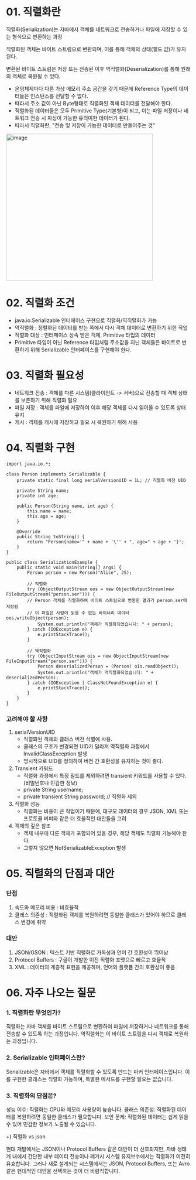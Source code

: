 # 01. 직렬화란
직렬화(Serialization)는 자바에서 객체를 네트워크로 전송하거나 파일에 저장할 수 있는 형식으로 변환하는 과정


직렬화된 객체는 바이트 스트림으로 변환되며, 이를 통해 객체의 상태(필드 값)가 유지된다.


변환된 바이트 스트림은 저장 또는 전송된 이후 역직렬화(Deserialization)를 통해 원래의 객체로 복원될 수 있다.


- 운영체제마다 다른 가상 메모리 주소 공간을 갖기 때문에 Reference Type의 데이터들은 인스턴스를 전달할 수 없다.
- 따라서 주소 값이 아닌 Byte형태로 직렬화된 객체 데이터를 전달해야 한다.
- 직렬화된 데이터들은 모두 Primitive Type(기본형)이 되고, 이는 파일 저장이나 네트워크 전송 시 파싱이 가능한 유의미한 데이터가 된다.
- 따라서 직렬화란, "전송 및 저장이 가능한 데이터로 만들어주는 것"

<img width="401" alt="image" src="https://github.com/user-attachments/assets/9db98ffa-9311-4b55-8bcb-1d68876739f6" />

# 02. 직렬화 조건
- java.io.Serializable 인터페이스 구현으로 직렬화/역직렬화가 가능
- 역직렬화 : 정렬화된 데이터를 받는 쪽에서 다시 객체 데이터로 변환하기 위한 작업
- 직렬화 대상 : 인터페이스 상속 받은 객체, Primitive 타입의 데이터
- Primitive 타입이 아닌 Reference 타입처럼 주소값을 지닌 객체들은 바이트로 변환하기 위해 Serializable 인터페이스를 구현해야 한다.

# 03. 직렬화 필요성
- 네트워크 전송 : 객체를 다른 시스템(클라이언트 -> 서버)으로 전송할 때 객체 상태를 보존하기 위해 직렬화 필요
- 파일 저장 : 객체를 파일에 저장하여 이후 해당 객체를 다시 읽어올 수 있도록 상태 유지
- 캐시 : 객체를 캐시에 저장하고 필요 시 복원하기 위해 사용

# 04. 직렬화 구현
```
import java.io.*;

class Person implements Serializable {
    private static final long serialVersionUID = 1L; // 직렬화 버전 UID

    private String name;
    private int age;

    public Person(String name, int age) {
        this.name = name;
        this.age = age;
    }

    @Override
    public String toString() {
        return "Person{name='" + name + '\'' + ", age=" + age + '}';
    }
}

public class SerializationExample {
    public static void main(String[] args) {
        Person person = new Person("Alice", 25);

        // 직렬화
        try (ObjectOutputStream oos = new ObjectOutputStream(new FileOutputStream("person.ser"))) {
        // Person 객체를 직렬화하여 바이트 스트림으로 변환한 결과가 person.ser에 저장됨
        // 이 파일은 사람이 읽을 수 없는 바이너리 데이터
oos.writeObject(person);
            System.out.println("객체가 직렬화되었습니다: " + person);
        } catch (IOException e) {
            e.printStackTrace();
        }

        // 역직렬화
        try (ObjectInputStream ois = new ObjectInputStream(new FileInputStream("person.ser"))) {
            Person deserializedPerson = (Person) ois.readObject();
            System.out.println("객체가 역직렬화되었습니다: " + deserializedPerson);
        } catch (IOException | ClassNotFoundException e) {
            e.printStackTrace();
        }
    }
}
```

### 고려해야 할 사항
1. serialVersionUID
   - 직렬화된 객체의 클래스 버전 식별에 사용.
   - 클래스의 구조가 변경되면 UID가 달라져 역직렬화 과정에서 InvalidClassException 발생
   - 명시적으로 UID를 정의하여 버전 간 호환성을 유지하는 것이 좋다.
2. Transient 키워드
   - 직렬화 과정에서 특정 필드를 제외하려면 transient 키워드를 사용할 수 있다. (비밀번호나 민감한 정보)
   - private String username;
   - private transient String password; // 직렬화 제외
3. 직렬화 성능
   - 직렬화는 비용이 큰 작업이기 때문에, 대규모 데이터의 경우 JSON, XML 또는 프로토콜 버퍼와 같은 더 효율적인 대안들을 고려
4. 객체의 깊은 참조
   - 객체 내부에 다른 객체가 포함되어 있을 경우, 해당 객체도 직렬화 가능해야 한다.
   - 그렇지 않으면 NotSerializableException 발생
  
# 05. 직렬화의 단점과 대안
### 단점
1. 속도와 메모리 비용 : 비효율적
2. 클래스 의존성 : 직렬화된 객체를 복원하려면 동일한 클래스가 있어야 하므로 클래스 변경에 취약

### 대안
1. JSON/GSON : 텍스트 기반 직렬화로 가독성과 언어 간 호환성이 뛰어남
2. Protocol Buffers : 구글이 개발한 이진 직렬화 포맷으로 빠르고 효율적
3. XML : 데이터의 계층적 표현을 제공하며, 언어와 플랫폼 간의 호환성이 좋음

# 06. 자주 나오는 질문
### 1. 직렬화란 무엇인가?
직렬화는 자바 객체를 바이트 스트림으로 변환하여 파일에 저장하거나 네트워크를 통해 전송할 수 있도록 하는 과정입니다. 역직렬화는 이 바이트 스트림을 다시 객체로 복원하는 과정입니다.

### 2. Serializable 인터페이스란?
Serializable은 자바에서 객체를 직렬화할 수 있도록 만드는 마커 인터페이스입니다. 이를 구현한 클래스는 직렬화 가능하며, 특별한 메서드를 구현할 필요는 없습니다.

### 3. 직렬화의 단점은?
성능 이슈: 직렬화는 CPU와 메모리 사용량이 높습니다.
클래스 의존성: 직렬화된 데이터를 복원하려면 동일한 클래스가 필요합니다.
보안 문제: 직렬화된 데이터는 쉽게 읽을 수 있어 민감한 정보가 노출될 수 있습니다.

+) 직렬화 vs json


현대 개발에서는 JSON이나 Protocol Buffers 같은 대안이 더 선호되지만, 자바 생태계 내에서 간단한 내부 데이터 전송이나 레거시 시스템 유지보수에서는 직렬화가 여전히 유효합니다. 그러나 새로 설계되는 시스템에서는 JSON, Protocol Buffers, 또는 Avro 같은 현대적인 대안을 선택하는 것이 더 바람직합니다.
